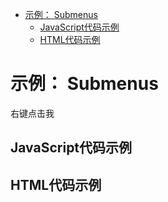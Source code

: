 <!-- START doctoc generated TOC please keep comment here to allow auto update -->
<!-- DON'T EDIT THIS SECTION, INSTEAD RE-RUN doctoc TO UPDATE -->


- [示例： Submenus](#demo-submenus)
  - [JavaScript代码示例](#example-code)
  - [HTML代码示例](#example-html)

<!-- END doctoc generated TOC please keep comment here to allow auto update -->

# 示例： Submenus

<span class="context-menu-one btn btn-neutral">右键点击我</span>

## JavaScript代码示例

<script type="text/javascript" class="showcase">
$(function(){
    /**************************************************
     * Context-Menu with Sub-Menu
     **************************************************/
    $.contextMenu({
        selector: '.context-menu-one', 
        callback: function(key, options) {
            var message = "clicked: " + key;
            $('#msg').text(message);
        },
        items: {
            "edit": {"name": "Edit", "icon": "edit"},
            "cut": {"name": "Cut", "icon": "cut"},
            "sep1": "---------",
            "quit": {"name": "Quit", "icon": "quit"},
            "sep2": "---------",
            "fold1": {
                "name": "Sub group", 
                "items": {
                    "fold1-key1": {"name": "Foo bar"},
                    "fold2": {
                        "name": "Sub group 2", 
                        "items": {
                            "fold2-key1": {"name": "alpha"},
                            "fold2-key2": {"name": "bravo"},
                            "fold2-key3": {"name": "charlie"}
                        }
                    },
                    "fold1-key3": {"name": "delta"}
                }
            },
            "fold1a": {
                "name": "Other group", 
                "items": {
                    "fold1a-key1": {"name": "echo"},
                    "fold1a-key2": {"name": "foxtrot"},
                    "fold1a-key3": {"name": "golf"}
                }
            }
        }
    });
});
</script>

## HTML代码示例
<div style="display:none;" class="showcase" data-showcase-import=".context-menu-one"></div>
<div id="msg"></div>
